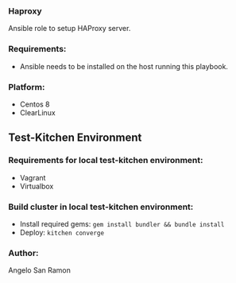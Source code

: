 ### Haproxy
Ansible role to setup HAProxy server.  
 
### Requirements:
* Ansible needs to be installed on the host running this playbook.

### Platform:
* Centos 8
* ClearLinux

## Test-Kitchen Environment
### Requirements for local test-kitchen environment:
- Vagrant
- Virtualbox

### Build cluster in local test-kitchen environment:
- Install required gems: `gem install bundler && bundle install`
- Deploy: `kitchen converge`

### Author:
Angelo San Ramon
